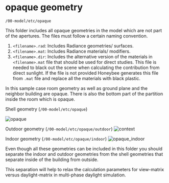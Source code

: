 # opaque geometry

`/00-model/etc/opaque`

This folder includes all opaque geometries in the model which are not part of the
apertures. The files must follow a certain naming convention.

1. `<filename>.rad`: Includes Radiance geometries/ surfaces.
2. `<filename>.mat`: Includes Radiance materials/ modifiers.
3. `<filename>.dir`: Includes the alternative version of the materials in `<filename>.mat` file that should be used for direct studies. This file is needed to black out the scene when calculating the contribution from direct sunlight. If the file is not provided Honeybee generates this file from `.mat` file and replace all the materials with black plastic.

In this sample case room geometry as well as ground plane and the neighbor building are
opaque. There is also the bottom part of the partition inside the room which is opaque.

Shell geometry (`/00-model/etc/opaque`)

![opaque](https://user-images.githubusercontent.com/38131342/53503554-489c3d80-3a7e-11e9-82c5-0d815a2fda14.jpg)

Outdoor geometry (`/00-model/etc/opaque/outdoor`)
![context](https://user-images.githubusercontent.com/38131342/53503552-4803a700-3a7e-11e9-9083-29614294fa38.jpg)

Indoor geometry (`/00-model/etc/opaque/indoor`)
![opaque_indoor](https://user-images.githubusercontent.com/38131342/53503555-489c3d80-3a7e-11e9-9679-1b0284243be8.jpg)

Even though all these geometries can be included in this folder you should separate the
indoor and outdoor geometries from the shell geometries that separate inside of the
building from outside.

This separation will help to relax the calculation parameters for view-matrix versus
daylight-matrix in multi-phase daylight simulation.
